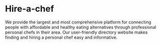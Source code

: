 # Hire-a-chef
We provide the largest and most comprehensive platform for connecting people with affordable and healthy eating alternatives through professional personal chefs in their area. Our user-friendly directory website makes finding and hiring a personal chef easy and informative.
